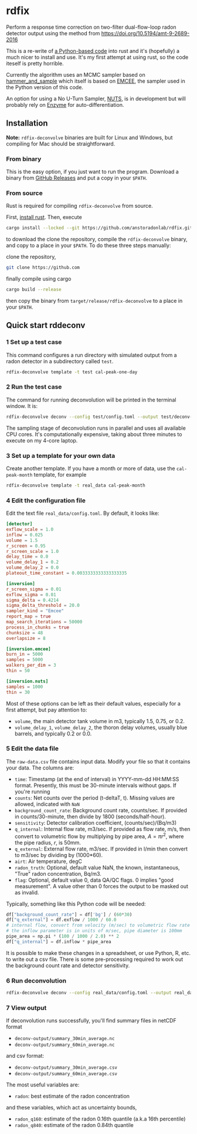 # rdfix

Perform a response time correction on two-filter dual-flow-loop radon detector output using the method from https://doi.org/10.5194/amt-9-2689-2016

This is a re-write of [a Python-based code](https://github.com/agriff86/rd-deconvolve) into rust and it's (hopefully) a much nicer to install and use.  It's my first attempt at using rust, so the code iteself is pretty
horrible.

Currently the algorithm uses an MCMC sampler based on [hammer_and_sample](https://docs.rs/hammer-and-sample/latest/hammer_and_sample/) which itself is based on [EMCEE](https://emcee.readthedocs.io/en/stable/), the sampler used in the Python version of this code.

An option for using a No U-Turn Sampler, [NUTS](https://docs.rs/nuts-rs/latest/nuts_rs/), is in development but will probably rely on [Enzyme](https://enzyme.mit.edu/) for auto-differentiation.

## Installation

**Note:** `rdfix-deconvolve` binaries are built for Linux and Windows, but compiling for Mac should be straightforward.

### From binary

This is the easy option, if you just want to run the program.  Download a binary from [GitHub Releases](https://github.com/anstoradonlab/rdfix/releases) and put a copy in your `$PATH`.

### From source

Rust is required for compiling `rdfix-deconvolve` from source.  

First, [install rust](https://www.rust-lang.org/tools/install).  Then, execute

```bash
cargo install --locked --git https://github.com/anstoradonlab/rdfix.git
```

to download the clone the repository, compile the `rdfix-deconvolve` binary, and copy to a place in your `$PATH`.  To do these three steps manually:

 clone the repository, 

```bash
git clone https://github.com
```

finally compile using cargo

```bash
cargo build --release
```

then copy the binary from `target/release/rdfix-deconvolve` to a place in your `$PATH`.



## Quick start rddeconv

### 1 Set up a test case

This command configures a run directory with simulated output from a radon detector in a subdirectory called `test`.

```bash
rdfix-deconvolve template -t test cal-peak-one-day
```

### 2 Run the test case

The command for running deconvolution will be printed in the terminal window.  It is:

```bash
rdfix-deconvolve deconv --config test/config.toml --output test/deconv-output test/raw-data.csv
```

The sampling stage of deconvolution runs in parallel and uses all available CPU cores.  It's computationally expensive, taking about three minutes to execute on my 4-core laptop.

### 3 Set up a template for your own data

Create another template.  If you have a month or more of data, use the `cal-peak-month` template, for example

```bash
rdfix-deconvolve template -t real_data cal-peak-month
```
### 4 Edit the configuration file

Edit the text file `real_data/config.toml`.  By default, it looks like:

```toml
[detector]
exflow_scale = 1.0
inflow = 0.025
volume = 1.5
r_screen = 0.95
r_screen_scale = 1.0
delay_time = 0.0
volume_delay_1 = 0.2
volume_delay_2 = 0.0
plateout_time_constant = 0.0033333333333333335

[inversion]
r_screen_sigma = 0.01
exflow_sigma = 0.01
sigma_delta = 0.4214
sigma_delta_threshold = 20.0
sampler_kind = "Emcee"
report_map = true
map_search_iterations = 50000
process_in_chunks = true
chunksize = 48
overlapsize = 8

[inversion.emcee]
burn_in = 5000
samples = 5000
walkers_per_dim = 3
thin = 50

[inversion.nuts]
samples = 1000
thin = 30
```

Most of these options can be left as their default values, especially for a first attempt, but pay attention to:
- `volume`, the main detector tank volume in m3, typically 1.5, 0.75, or 0.2.
- `volume_delay_1`, `volume_delay_2`, the thoron delay volumes, usually blue barrels, and typically 0.2 or 0.0.

 ### 5 Edit the data file

 The `raw-data.csv` file contains input data.  Modify your file so that it contains your data.  The columns are:

  - `time`: Timestamp (at the end of interval) in YYYY-mm-dd HH:MM:SS format.  Presently, this must be 30-minute intervals without gaps.  If you're running 
  - `counts`: Net counts over the period (t-deltaT, t).  Missing values are allowed, indicated with `NaN`
  - `background_count_rate`: Background count rate, counts/sec. If provided in counts/30-minute, then divide by 1800 (seconds/half-hour).
  - `sensitivity`: Detector calibration coefficient, (counts/sec)/(Bq/m3)
  - `q_internal`: Internal flow rate, m3/sec.  If provided as flow rate, m/s, then convert to volumetric flow by multiplying by pipe area, $A=\pi r^2$, where the pipe radius, $r$, is 50mm.
  - `q_external`: External flow rate, m3/sec.  If provided in l/min then convert to m3/sec by dividing by (1000*60).
  - `airt`: Air temperature, degC
  - `radon_truth`: Optional, default value NaN, the known, instantaneous, "True" radon concentration, Bq/m3.
  - `flag`: Optional, default value 0, data QA/QC flags.  0 implies "good measurement".  A value other than 0 forces the output to be masked out as invalid.

Typically, something like this Python code will be needed:

```python
df["background_count_rate"] = df['bg'] / (60*30)
df["q_external"] = df.exflow / 1000 / 60.0
# internal flow, convert from velocity (m/sec) to volumetric flow rate m3/sec
# the inflow parameter is in units of m/sec, pipe diameter is 100mm
pipe_area = np.pi * (100 / 1000 / 2.0) ** 2
df["q_internal"] = df.inflow * pipe_area
```

It is possible to make these changes in a spreadsheet, or use Python, R, etc. to write out a csv file.  There is some pre-processing required to work out the background count rate and detector sensitivity.

### 6 Run deconvolution

```bash
rdfix-deconvolve deconv --config real_data/config.toml --output real_data/deconv-output real_data/raw-data.csv
```

### 7 View output

If deconvolution runs successfully, you'll find summary files in netCDF format

 - `deconv-output/summary_30min_average.nc`
 - `deconv-output/summary_60min_average.nc`

and csv format:

 - `deconv-output/summary_30min_average.csv`
 - `deconv-output/summary_60min_average.csv`


The most useful variables are:
 - `radon`: best estimate of the radon concentration
 
and these variables, which act as uncertainty bounds,
 - `radon_q160`: estimate of the radon 0.16th quantile (a.k.a 16th percentile)
 - `radon_q840`: estimate of the radon 0.84th quantile
